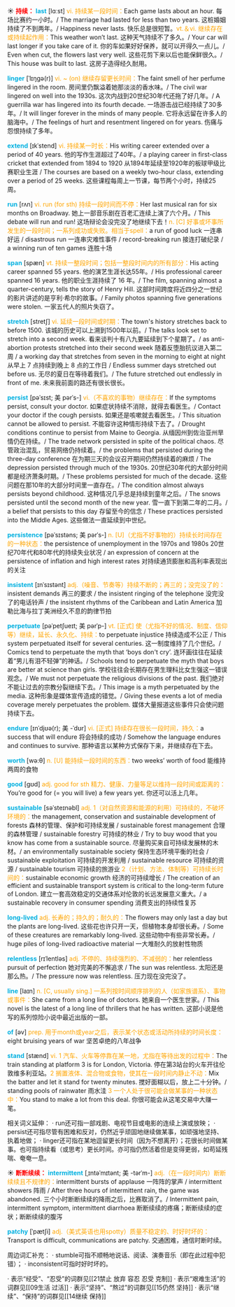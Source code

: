 ☀ <font color="red">**持续：**</font>
<font color="sky blue">**last**</font> [lɑːst] 
<font color="orange">vi. 持续某一段时间：</font>Each game lasts about an hour. 每场比赛约一小时。/ The marriage had lasted for less than two years. 这桩婚姻持续了不到两年。/ Happiness never lasts. 快乐总是很短暂。<font color="orange">vt.＆vi. 继续存在或持续起作用：</font>This weather won’t last. 这种天气持续不了多久。/ Your car will last longer if you take care of it. 你的车如果好好保养，就可以开得久一点儿。/ Even when cut, the flowers last very well. 这些花剪下来以后也能保鲜很久。/ This house was built to last. 这房子造得经久耐用。  
           
<font color="sky blue">**linger**</font> [ˈlɪŋgə(r)]
<font color="orange">vi. ~ (on) 继续存留更长时间：</font>The faint smell of her perfume lingered in the room. 房间里仍飘溢着她那淡淡的香水味。/ The civil war lingered on well into the 1930s. 这次内战到20世纪30年代还拖了好几年。/ A guerrilla war has lingered into its fourth decade. 一场游击战已经持续了30多年。/ It will linger forever in the minds of many people. 它将永远留在许多人的脑海中。/ The feelings of hurt and resentment lingered on for years. 伤痛与怨恨持续了多年。
           
<font color="sky blue">**extend**</font> [ɪkˈstend]
<font color="orange">vi. 持续某一时长：</font>His writing career extended over a period of 40 years. 他的写作生涯超过了40年。/ a playing career in first-class cricket that extended from 1894 to 1920 从1894年延续至1920年的板球甲级比赛职业生涯 / The courses are based on a weekly two-hour class, extending over a period of 25 weeks. 这些课程每周上一节课，每节两个小时，持续25周。

<font color="sky blue">**run**</font> [rʌn] 
<font color="orange">vi. run (for sth) 持续一段时间而不停：</font>Her last musical ran for six months on Broadway. 她上一部音乐剧在百老汇连续上演了六个月。/ This debate will run and run! 这场辩论会没完没了地继续下去！<font color="orange">n. [C] 好事或坏事所发生的一段时间；一系列成功或失败。相当于spell：</font>a run of good luck 一连串好运 / disastrous run 一连串灾难性事件 / record-breaking run 接连打破纪录 / a winning run of ten games 连胜十场
            
<font color="sky blue">**span**</font> [spæn]
<font color="orange">vt. 持续一整段时间；包括一整段时间内的所有部分：</font>His acting career spanned 55 years. 他的演艺生涯长达55年。/ His professional career spanned 16 years. 他的职业生涯持续了 16 年。/ The film, spanning almost a quarter-century, tells the story of Henry Hill. 这部时间跨度将近四分之一世纪的影片讲述的是亨利·希尔的故事。/ Family photos spanning five generations were stolen. 一家五代人的照片失窃了。          
           
<font color="sky blue">**stretch**</font> [stretʃ]
<font color="orange">vi. 延续一段时间或时期：</font>The town's history stretches back to before 1500. 该城的历史可以上溯到1500年以前。/ The talks look set to stretch into a second week. 看来谈判十有八九要延续到下个星期了。/ as anti-abortion protests stretched into their second week 随着反堕胎抗议进入第二周 / a working day that stretches from seven in the morning to eight at night 从早上 7 点持续到晚上 8 点的工作日 / Endless summer days stretched out before us. 无尽的夏日在等待着我们。/ The future stretched out endlessly in front of me. 未来我前面的路还有很长很长。

<font color="sky blue">**persist**</font> [pəˈsɪst; 美 pərˈs-]
<font color="orange">vi.（不喜欢的事物）继续存在：</font>If the symptoms persist, consult your doctor. 如果症状持续不消除，就得去看医生。/ Contact your doctor if the cough persists. 如果还是咳嗽就去看医生。/ This situation cannot be allowed to persist. 不能容许这种情形持续下去了。/ Drought conditions continue to persist from Maine to Georgia. 从缅因州到佐治亚州旱情仍在持续。/ The trade network persisted in spite of the political chaos. 尽管政治混乱，贸易网络仍持续着。/ the problems that persisted during the three-day conference 在为期三天的会议召开期间仍然持续着的麻烦 / The depression persisted through much of the 1930s. 20世纪30年代的大部分时间都是经济萧条时期。/ These problems persisted for much of the decade. 这些问题在那10年的大部分时间里一直存在。/ The condition almost always persists beyond childhood. 这种情况几乎总是持续到童年之后。/ The snows persisted until the second month of the new year. 雪一直下到第二年的二月。/ a belief that persists to this day 存留至今的信念 / These practices persisted into the Middle Ages. 这些做法一直延续到中世纪。           
           
<font color="sky blue">**persistence**</font> [pəˈsɪstəns; 美 pərˈs-]
<font color="orange">n. [U]（尤指不好事物的）持续长时间存在的一种状态：</font>the persistence of unemployment in the 1970s and 1980s 20世纪70年代和80年代的持续失业状况 / an expression of concern at the persistence of inflation and high interest rates 对持续通货膨胀和高利率表现出的关注           
           
<font color="sky blue">**insistent**</font> [ɪnˈsɪstənt]
<font color="orange">adj.（噪音、节奏等）持续不断的；再三的；没完没了的：</font>insistent demands 再三的要求 / the insistent ringing of the telephone 没完没了的电话铃声 / the insistent rhythms of the Caribbean and Latin America 加勒比海与拉丁美洲经久不息的韵律节拍

<font color="sky blue">**perpetuate**</font> [pəˈpetʃueɪt; 美 pərˈp-]
<font color="orange">vt. [正式] 使（尤指不好的情况、制度、信仰等）继续，延长、永久化、持续：</font>to perpetuate injustice 持续造成不公正 / This system perpetuated itself for several centuries. 这一制度维持了几个世纪。/ Comics tend to perpetuate the myth that ‘boys don't cry’. 连环画往往在延续着“男儿有泪不轻弹”的神话。/ Schools tend to perpetuate the myth that boys are better at science than girls. 学校往往会长期存在男生理科比女生强这一错误观念。/ We must not perpetuate the religious divisions of the past. 我们绝对不能让过去的宗教分裂继续下去。/ This image is a myth perpetuated by the media. 这种形象是媒体宣传造成的错觉。/ Giving these events a lot of media coverage merely perpetuates the problem. 媒体大量报道这些事件只会使问题持续下去。

<font color="sky blue">**endure**</font> [ɪnˈdjʊə(r); 美 -ˈdʊr]
<font color="orange">vi. [正式] 持续存在很长一段时间，持久：</font>a success that will endure 将会持续的成功 / Somehow the language endures and continues to survive. 那种语言以某种方式保存下来，并继续存在下去。

<font color="sky blue">**worth**</font> [wə:θ] 
<font color="orange">n. [U] 能持续一段时间的东西：</font>two weeks’ worth of food 能维持两周的食物

<font color="sky blue">**good**</font> [ɡʊd] 
<font color="orange">adj. good for sth 精力、健康、力量等足以维持一段时间或距离的：</font>You’re good for (= you will live) a few years yet. 你还可以活上几年。
           
<font color="sky blue">**sustainable**</font> [səˈsteɪnəbl]
<font color="orange">adj. 1（对自然资源和能源的利用）可持续的，不破坏环境的：</font>the management, conservation and sustainable development of forests 森林的管理、保护和可持续发展 / sustainable forest management 合理的森林管理 / sustainable forestry 可持续的林业 / Try to buy wood that you know has come from a sustainable source. 尽量购买来自可持续发展林的木材。/ an environmentally sustainable society 保持生态环境平衡的社会 / sustainable exploitation 可持续的开发利用 / sustainable resource 可持续的资源 / sustainable tourism 可持续的旅游业 <font color="orange">2（计划、方法、体制等）可持续长时间的：</font>sustainable economic growth 经济的可持续增长 / The creation of an efficient and sustainable transport system is critical to the long-term future of London. 建立一套高效稳定的交通体系对伦敦的长远发展意义重大。/ a sustainable recovery in consumer spending 消费支出的持续性复苏
                      
<font color="sky blue">**long-lived**</font>
<font color="orange">adj. 长寿的；持久的；耐久的：</font>The flowers may only last a day but the plants are long-lived. 这些花也许只开一天，但植物本身却很长寿。/ Some of these creatures are remarkably long-lived. 这些动物中有些非常长寿。/ huge piles of long-lived radioactive material 一大堆耐久的放射性物质

<font color="sky blue">**relentless**</font> [rɪˈlentləs]
<font color="orange">adj. 不停的、持续强烈的、不减弱的：</font>her relentless pursuit of perfection 她对完美的不懈追求 / The sun was relentless. 太阳还是那么热。/ The pressure now was relentless. 压力现在没完没了。

<font color="sky blue">**line**</font> [laɪn] 
<font color="orange">n. [C, usually sing.] 一系列按时间顺序排列的人（如家族谱系）、事物或事件：</font>She came from a long line of doctors. 她来自一个医生世家。/ This novel is the latest of a long line of thrillers that he has written. 这部小说是他写的系列惊险小说中最近出版的一部。

<font color="sky blue">**of**</font> [əv] 
<font color="orange">prep. 用于month或year之后，表示某个状态或活动所持续的时间长度：</font>eight bruising years of war 坚苦卓绝的八年战争

<font color="sky blue">**stand**</font> [stænd] 
<font color="orange">vi. 1 汽车、火车等停靠在某一地，尤指在等待出发的过程中：</font>The train standing at platform 3 is for London, Victoria. 停在第3站台的火车开往伦敦维多利亚站。<font color="orange">2 搁置液体、混合物或食物，使其在一段时间内静止不动：</font>Mix the batter and let it stand for twenty minutes. 搅好面糊以后，放上二十分钟。/ standing pools of rainwater 雨水洼 <font color="orange">3 一个人处于很可能会做某事的一种状态中：</font>You stand to make a lot from this deal. 你很可能会从这笔交易中大赚一笔。

相关词义延伸：
· run还可指一部戏剧、电视节目或电影的连续上演或放映；
· persist还可指尽管有困难和反对，仍然近乎顽固地继续做某事，如顽强地坚持、执着地做；
· linger还可指在某地逗留更长时间（因为不想离开）；花很长时间做某事。也可指持续看（或思考）更长时间。亦可指仍然活着但是变得更弱，如苟延残喘、奄奄一息。
   
☀ <font color="red">**断断续续：**</font>
<font color="sky blue">**intermittent**</font> [ˌɪntəˈmɪtənt; 美 -tərˈm-]
<font color="orange">adj.（在一段时间内）断断续续且不规律的：</font>intermittent bursts of applause 一阵阵的掌声 / intermittent showers 阵雨 / After three hours of intermittent rain, the game was abandoned. 三个小时断断续续的降雨之后，比赛取消了。/ Intermittent pain, intermittent symptom, intermittent diarrhoea 断断续续的疼痛；断断续续的症状；断断续续的腹泻
           
<font color="sky blue">**patchy**</font> [ˈpætʃi]
<font color="orange">adj.（美式英语也用spotty）质量不稳定的、时好时坏的：</font>Transport is difficult, communications are patchy. 交通困难，通信时断时续。

周边词汇补充：
· stumble可指不顺畅地说话、阅读、演奏音乐（即在此过程中犯错）；
· inconsistent可指时好时坏的。

· 表示“经受”、“忍受”的词群见[[21禁止 放弃 容忍 忍受 克制]]
· 表示“艰难生活”的词群见[[09生活 过活]]
· 表示“坚持”、“熬过”的词群见[[15仍然 坚持]]
· 表示“继续”、“保持”的词群见[[14继续 保持]]
